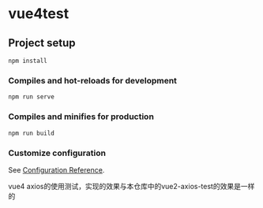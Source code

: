 # vue4test

## Project setup
```
npm install
```

### Compiles and hot-reloads for development
```
npm run serve
```

### Compiles and minifies for production
```
npm run build
```

### Customize configuration
See [Configuration Reference](https://cli.vuejs.org/config/).

vue4 axios的使用测试，实现的效果与本仓库中的vue2-axios-test的效果是一样的
